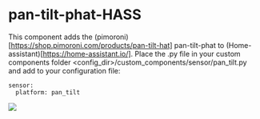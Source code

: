 # pan-tilt-phat-HASS
This component adds the (pimoroni)[https://shop.pimoroni.com/products/pan-tilt-hat] pan-tilt-phat to (Home-assistant)[https://home-assistant.io/]. Place the .py file in your custom components folder <config_dir>/custom_components/sensor/pan_tilt.py
and add to your configuration file:

```
sensor:
  platform: pan_tilt
```

<img src="https://github.com/robmarkcole/pan-tilt-phat-HASS/blob/master/my_pan_tilt.png">
